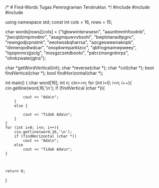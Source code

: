 /* # Find-Words
Tugas Pemrograman Terstruktur. */
#include <iostream>
#include <cstring>
#include <cstdlib>   

using namespace std;
const int cols = 16, rows = 15;

 char words[rows][cols] = 	   {"tgbwwinterwsesn",
                                "aaunttmmhfoodnb",
                                "jlwcqldzmpmvdmr",
                                "asagmquwvvbsohi",
                                "bwplotanadtpgnc",
                                "rewngodjcpnatnk",
                                "eeotwosbqharrsa",
                                "azcgeswewnaknpb",
                                "dinnerqodlwdcar",
                                "onopkwmparktzcc",
                                "qbfrogmamwpweey",
                                "lqzqnnmrzjjsclg",
                                "mosgzczetdbooto",
                                "pdcrzmsngrdnrpz",
                                "ohnkzwaterjgtra"};

char *getWordVertical(int);
char *reverse(char *);
char *col(char *);
bool findVertical(char *);
bool findHorizontal(char *);

int main()
{
    char word[16];
    int n;
    cin>>n;
    for (int i=0; i<n; i++){
        cin.getline(word,16,'\n');
        if (findVertical (char *)){
		
            cout << "Ada\n";
        }
        else {
		
            cout << "Tidak Ada\n";
        }
    }
    for (int i=0; i<n; i++){
        cin.getline(word,16,'\n');
        if (findHorizontal (char *))
            cout << "Ada\n";
        else 
            cout << "Tidak Ada\n";
    }

	
    
    return 0;
}
